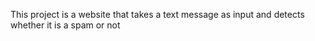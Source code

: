 This project is a website that takes a text message as input and detects whether it is a spam or not
